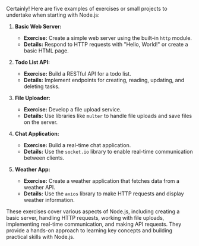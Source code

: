 Certainly! Here are five examples of exercises or small projects to undertake when starting with Node.js:

1. **Basic Web Server:**
   - **Exercise:** Create a simple web server using the built-in `http` module.
   - **Details:** Respond to HTTP requests with "Hello, World!" or create a basic HTML page.

2. **Todo List API:**
   - **Exercise:** Build a RESTful API for a todo list.
   - **Details:** Implement endpoints for creating, reading, updating, and deleting tasks.

3. **File Uploader:**
   - **Exercise:** Develop a file upload service.
   - **Details:** Use libraries like `multer` to handle file uploads and save files on the server.

4. **Chat Application:**
   - **Exercise:** Build a real-time chat application.
   - **Details:** Use the `socket.io` library to enable real-time communication between clients.

5. **Weather App:**
   - **Exercise:** Create a weather application that fetches data from a weather API.
   - **Details:** Use the `axios` library to make HTTP requests and display weather information.

These exercises cover various aspects of Node.js, including creating a basic server, handling HTTP requests, working with file uploads, implementing real-time communication, and making API requests. They provide a hands-on approach to learning key concepts and building practical skills with Node.js.